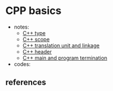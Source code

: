 # CPP basics
* notes:
    * [C++ type](https://github.com/lolyu/aoi/blob/master/cpp/msvc_cpp/02_cpp_basics/cpp_type_system.md)
    * [C++ scope](https://github.com/lolyu/aoi/blob/master/cpp/msvc_cpp/02_cpp_basics/cpp_scope.md)
    * [C++ translation unit and linkage](https://github.com/lolyu/aoi/blob/master/cpp/msvc_cpp/02_cpp_basics/cpp_translation_unit_and_linkage.md)
    * [C++ header](https://github.com/lolyu/aoi/blob/master/cpp/msvc_cpp/02_cpp_basics/cpp_header.md)
    * [C++ main and program termination](https://github.com/lolyu/aoi/blob/master/cpp/msvc_cpp/02_cpp_basics/cpp_main_and_termination.md)
* codes:

## references
